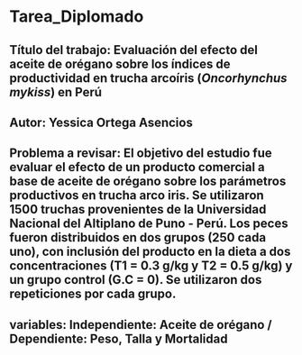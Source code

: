 # Tarea_Diplomado
## Título del trabajo: **Evaluación del efecto del aceite de orégano sobre los índices de productividad en trucha arcoíris (*Oncorhynchus mykiss*) en Perú**
## Autor: Yessica Ortega Asencios
## Problema a revisar: El objetivo del estudio fue evaluar el efecto de un producto comercial a base de aceite de orégano sobre los parámetros productivos en trucha arco iris. Se utilizaron 1500 truchas provenientes de la Universidad Nacional del Altiplano de Puno - Perú. Los peces fueron distribuidos en dos grupos (250 cada uno), con inclusión del producto en la dieta a dos concentraciones (T1 = 0.3 g/kg y T2 = 0.5 g/kg) y un grupo control (G.C = 0). Se utilizaron dos repeticiones por cada grupo.
## variables: Independiente: Aceite de orégano / Dependiente: Peso, Talla y Mortalidad

